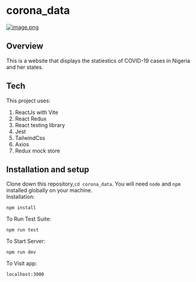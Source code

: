 # corona_data

[![image.png](https://i.postimg.cc/XJSrBSM3/image.png)](https://postimg.cc/67cWFP51)

## Overview
This is a website that displays the statiestics of COVID-19 cases in Nigeria and her states. 

## Tech
This project uses:
1. ReactJs with Vite
2. React Redux
3. React testing library
4. Jest
5. TailwindCss
6. Axios
7. Redux mock store

## Installation and setup
Clone down this repository,`cd corona_data`.  You will need `node` and `npm` installed globally on your machine.  
Installation:

`npm install`  

To Run Test Suite:  

`npm run test`  

To Start Server:

`npm run dev`  

To Visit app:

`localhost:3000`
